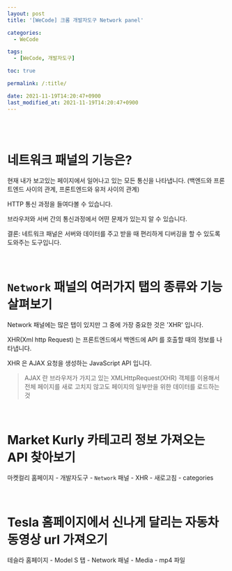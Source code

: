 ```yaml
---
layout: post
title: '[WeCode] 크롬 개발자도구 Network panel'

categories:
  - WeCode

tags:
  - [WeCode, 개발자도구]

toc: true

permalink: /:title/

date: 2021-11-19T14:20:47+0900
last_modified_at: 2021-11-19T14:20:47+0900
---
```


<br>
<br>

# 네트워크 패널의 기능은?

현재 내가 보고있는 페이지에서 일어나고 있는 모든 통신을 나타냅니다. (백엔드와 프론트엔드 사이의 관계, 프론트엔드와 유저 사이의 관계)

HTTP 통신 과정을 들여다볼 수 있습니다.

브라우저와 서버 간의 통신과정에서 어떤 문제가 있는지 알 수 있습니다.

결론: 네트워크 패널은 서버와 데이터를 주고 받을 때 편리하게 디버깅을 할 수 있도록 도와주는 도구입니다.

<br>

# `Network` 패널의 여러가지 탭의 종류와 기능 살펴보기

Network 패널에는 많은 탭이 있지만 그 중에 가장 중요한 것은 'XHR' 입니다.

XHR(Xml http Request) 는 프론트엔드에서 백엔드에 API 를 호출할 때의 정보를 나타냅니다.

XHR 은 AJAX 요청을 생성하는 JavaScript API 입니다.

> AJAX 란 브라우저가 가지고 있는 XMLHttpRequest(XHR) 객체를 이용해서 전체 페이지를 새로 고치지 않고도 페이지의 일부만을 위한 데이터를 로드하는 것

<br>

# Market Kurly 카테고리 정보 가져오는 API 찾아보기

마켓컬리 홈페이지 - 개발자도구 - `Network` 패널 - XHR - 새로고침 - categories

<br>

# Tesla 홈페이지에서 신나게 달리는 자동차 동영상 url 가져오기

테슬라 홈페이지 - Model S 탭 - Network 패널 - Media - mp4 파일
